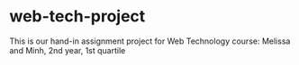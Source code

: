 # web-tech-project

This is our hand-in assignment project for Web Technology course: Melissa and Minh, 2nd year, 1st quartile